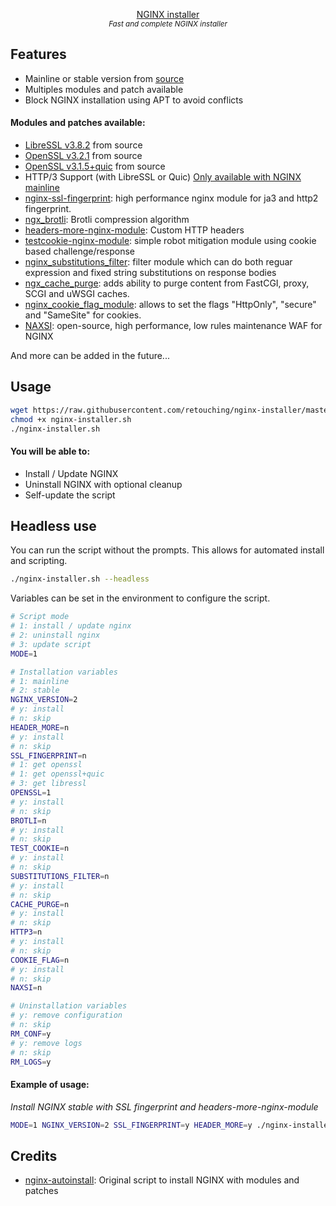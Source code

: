 <p align="center">
    <a href="https://github.com/retouching/nginx-installer">NGINX installer</a>
    <br/>
    <sup><em>Fast and complete NGINX installer</em></sup>
</p>

## Features

- Mainline or stable version from [source](https://github.com/nginx/nginx)
- Multiples modules and patch available
- Block NGINX installation using APT to avoid conflicts

#### Modules and patches available:

- [LibreSSL v3.8.2](https://github.com/libressl/portable) from source
- [OpenSSL v3.2.1](https://github.com/openssl/openssl) from source
- [OpenSSL v3.1.5+quic](https://github.com/quictls/openssl) from source
- HTTP/3 Support (with LibreSSL or Quic) [Only available with NGINX mainline](https://nginx.org/en/docs/quic.html)
- [nginx-ssl-fingerprint](https://github.com/phuslu/nginx-ssl-fingerprint): high performance nginx module for ja3 and http2 fingerprint.
- [ngx_brotli](ngx_brotli): Brotli compression algorithm
- [headers-more-nginx-module](https://github.com/openresty/headers-more-nginx-module): Custom HTTP headers
- [testcookie-nginx-module](https://github.com/kyprizel/testcookie-nginx-module): simple robot mitigation module using cookie based challenge/response
- [nginx_substitutions_filter](https://github.com/yaoweibin/ngx_http_substitutions_filter_module): filter module which can do both reguar expression and fixed string substitutions on response bodies
- [ngx_cache_purge](https://github.com/FRiCKLE/ngx_cache_purge): adds ability to purge content from FastCGI, proxy, SCGI and uWSGI caches.
- [nginx_cookie_flag_module](https://github.com/AirisX/nginx_cookie_flag_module): allows to set the flags "HttpOnly", "secure" and "SameSite" for cookies.
- [NAXSI](https://github.com/wargio/naxsi): open-source, high performance, low rules maintenance WAF for NGINX

And more can be added in the future...

## Usage

```sh
wget https://raw.githubusercontent.com/retouching/nginx-installer/master/nginx-installer.sh -O nginx-installer.sh
chmod +x nginx-installer.sh
./nginx-installer.sh
```

#### You will be able to:

- Install / Update NGINX
- Uninstall NGINX with optional cleanup
- Self-update the script

## Headless use

You can run the script without the prompts. This allows for automated install and scripting.

```sh
./nginx-installer.sh --headless
```

Variables can be set in the environment to configure the script.

```sh
# Script mode
# 1: install / update nginx
# 2: uninstall nginx
# 3: update script
MODE=1

# Installation variables
# 1: mainline
# 2: stable
NGINX_VERSION=2
# y: install
# n: skip
HEADER_MORE=n
# y: install
# n: skip
SSL_FINGERPRINT=n
# 1: get openssl
# 1: get openssl+quic
# 3: get libressl
OPENSSL=1
# y: install
# n: skip
BROTLI=n
# y: install
# n: skip
TEST_COOKIE=n
# y: install
# n: skip
SUBSTITUTIONS_FILTER=n
# y: install
# n: skip
CACHE_PURGE=n
# y: install
# n: skip
HTTP3=n
# y: install
# n: skip
COOKIE_FLAG=n
# y: install
# n: skip
NAXSI=n

# Uninstallation variables
# y: remove configuration
# n: skip
RM_CONF=y
# y: remove logs
# n: skip
RM_LOGS=y
```

#### Example of usage:
*Install NGINX stable with SSL fingerprint and headers-more-nginx-module*

```sh
MODE=1 NGINX_VERSION=2 SSL_FINGERPRINT=y HEADER_MORE=y ./nginx-installer.sh --headless
```

## Credits

- [nginx-autoinstall](https://github.com/angristan/nginx-autoinstall/): Original script to install NGINX with modules and patches